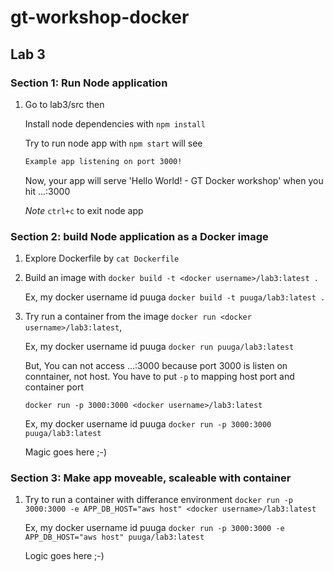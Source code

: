 # gt-workshop-docker

## Lab 3

### Section 1: Run Node application

1. Go to lab3/src then

    Install node dependencies with `npm install`

    Try to run node app with `npm start` will see

    ```sh
    Example app listening on port 3000!
    ```

    Now, your app will serve 'Hello World! - GT Docker workshop' when you hit ...:3000

    *Note*
    `ctrl+c` to exit node app

### Section 2: build Node application as a Docker image

1. Explore Dockerfile by `cat Dockerfile`

2. Build an image with `docker build -t <docker username>/lab3:latest .`

    Ex, my docker username id puuga `docker build -t puuga/lab3:latest .`

3. Try run a container from the image `docker run <docker username>/lab3:latest`,

    Ex, my docker username id puuga `docker run puuga/lab3:latest`

    But, You can not access ...:3000 because port 3000 is listen on conntainer, not host. You have to put `-p` to mapping host port and container port

    `docker run -p 3000:3000 <docker username>/lab3:latest`

    Ex, my docker username id puuga `docker run -p 3000:3000 puuga/lab3:latest`

    Magic goes here ;-)

### Section 3: Make app moveable, scaleable with container

1. Try to run a container with differance environment `docker run -p 3000:3000 -e APP_DB_HOST="aws host" <docker username>/lab3:latest`

    Ex, my docker username id puuga `docker run -p 3000:3000 -e APP_DB_HOST="aws host" puuga/lab3:latest`

    Logic goes here ;-)